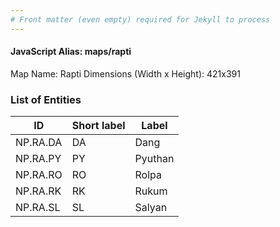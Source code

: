 ```yaml
---
# Front matter (even empty) required for Jekyll to process
---
```


#### JavaScript Alias: maps/rapti

Map Name: Rapti
Dimensions (Width x Height): 421x391






### List of Entities

ID | Short label | Label
---|---|---|
NP.RA.DA|DA|Dang
NP.RA.PY|PY|Pyuthan
NP.RA.RO|RO|Rolpa
NP.RA.RK|RK|Rukum
NP.RA.SL|SL|Salyan